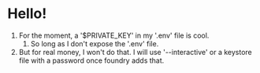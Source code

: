 # Hello!

1. For the moment, a '$PRIVATE_KEY' in my '.env' file is cool.
   1. So long as I don't expose the '.env' file.
2. But for real money, I won't do that. I will use '--interactive' or a
   keystore file with a password once foundry adds that.

